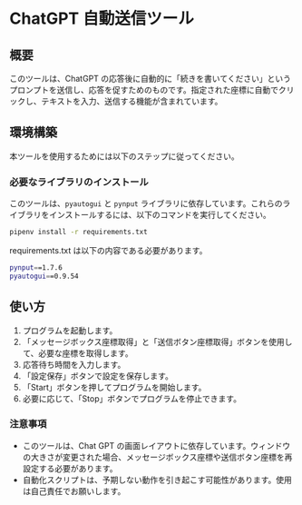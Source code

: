# ChatGPT 自動送信ツール

## 概要

このツールは、ChatGPT の応答後に自動的に「続きを書いてください」というプロンプトを送信し、応答を促すためのものです。指定された座標に自動でクリックし、テキストを入力、送信する機能が含まれています。

## 環境構築

本ツールを使用するためには以下のステップに従ってください。

### 必要なライブラリのインストール

このツールは、`pyautogui` と `pynput` ライブラリに依存しています。これらのライブラリをインストールするには、以下のコマンドを実行してください。

```bash
pipenv install -r requirements.txt
```

requirements.txt は以下の内容である必要があります。

```bash
pynput==1.7.6
pyautogui==0.9.54
```

## 使い方

1. プログラムを起動します。
2. 「メッセージボックス座標取得」と「送信ボタン座標取得」ボタンを使用して、必要な座標を取得します。
3. 応答待ち時間を入力します。
4. 「設定保存」ボタンで設定を保存します。
5. 「Start」ボタンを押してプログラムを開始します。
6. 必要に応じて、「Stop」ボタンでプログラムを停止できます。

### 注意事項

- このツールは、Chat GPT の画面レイアウトに依存しています。ウィンドウの大きさが変更された場合、メッセージボックス座標や送信ボタン座標を再設定する必要があります。
- 自動化スクリプトは、予期しない動作を引き起こす可能性があります。使用は自己責任でお願いします。
